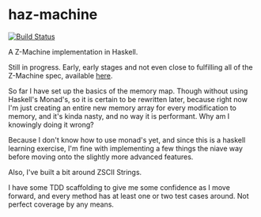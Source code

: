 # haz-machine
[![Build
Status](https://travis-ci.org/TrentonZero/haz-machine.svg)](https://travis-ci.org/TrentonZero/haz-machine.svg)

A Z-Machine implementation in Haskell. 

Still in progress. Early, early stages and not even close to fulfilling all of
the Z-Machine spec, available
[here](http://inform-fiction.org/zmachine/standards/z1point1/index.html).

So far I have set up the basics of the memory map. Though without using
Haskell's Monad's, so it is certain to be rewritten later, because right now I'm
just creating an entire new memory array for every modification to memory, and
it's kinda nasty, and no way it is performant. Why am I knowingly doing it
wrong? 

Because I don't know how to use monad's yet, and since this is a haskell
learning exercise, I'm fine with implementing a few things the niave way before
moving onto the slightly more advanced features. 

Also, I've built a bit around ZSCII Strings.

I have some TDD scaffolding to give me some confidence as I move forward, and
every method has at least one or two test cases around. Not perfect coverage by
any means. 


